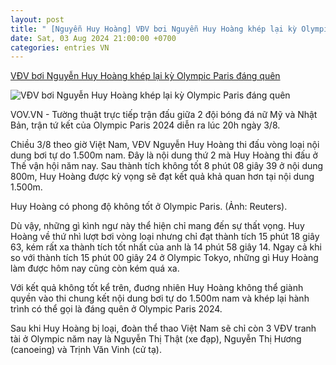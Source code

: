 ```yaml
---
layout: post
title: " [Nguyễn Huy Hoàng] VĐV bơi Nguyễn Huy Hoàng khép lại kỳ Olympic Paris đáng quên"
date: Sat, 03 Aug 2024 21:00:00 +0700
categories: entries VN
---
```

[VĐV bơi Nguyễn Huy Hoàng khép lại kỳ Olympic Paris đáng quên](https://vov.vn/the-thao/vdv-boi-nguyen-huy-hoang-khep-lai-ky-olympic-paris-dang-quen-post1112106.vov)

![VĐV bơi Nguyễn Huy Hoàng khép lại kỳ Olympic Paris đáng quên](https://vov-media.emitech.vn/sites/default/files/styles/og_image/public/2024-08/hoang_2.jpg?v=1722698659)

VOV.VN - Tường thuật trực tiếp trận đấu giữa 2 đội bóng đá nữ Mỹ và Nhật Bản, trận tứ kết của Olympic Paris 2024 diễn ra lúc 20h ngày 3/8.

Chiều 3/8 theo giờ Việt Nam, VĐV Nguyễn Huy Hoàng thi đấu vòng loại nội dung bơi tự do 1.500m nam. Đây là nội dung thứ 2 mà Huy Hoàng thi đấu ở Thế vận hội năm nay. Sau thành tích không tốt 8 phút 08 giây 39 ở nội dung 800m, Huy Hoàng được kỳ vọng sẽ đạt kết quả khả quan hơn tại nội dung 1.500m.

Huy Hoàng có phong độ không tốt ở Olympic Paris. (Ảnh: Reuters).

Dù vậy, những gì kình ngư này thể hiện chỉ mang đến sự thất vọng. Huy Hoàng về thứ nhì lượt bơi vòng loại nhưng chỉ đạt thành tích 15 phút 18 giây 63, kém rất xa thành tích tốt nhất của anh là 14 phút 58 giây 14. Ngay cả khi so với thành tích 15 phút 00 giây 24 ở Olympic Tokyo, những gì Huy Hoàng làm được hôm nay cũng còn kém quá xa.

Với kết quả không tốt kể trên, đuơng nhiên Huy Hoàng không thể giành quyền vào thi chung kết nội dung bơi tự do 1.500m nam và khép lại hành trình có thể gọi là đáng quên ở Olympic Paris 2024.

Sau khi Huy Hoàng bị loại, đoàn thể thao Việt Nam sẽ chỉ còn 3 VĐV tranh tài ở Olympic năm nay là Nguyễn Thị Thật (xe đạp), Nguyễn Thị Hương (canoeing) và Trịnh Văn Vinh (cử tạ).

